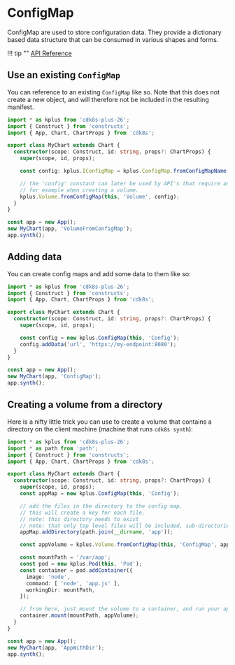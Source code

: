 # ConfigMap

ConfigMap are used to store configuration data. They provide a dictionary based
data structure that can be consumed in various shapes and forms.

!!! tip ""
    [API Reference](../../reference/cdk8s-plus-26/typescript.md#configmap)

## Use an existing `ConfigMap`

You can reference to an existing `ConfigMap` like so. Note that this does not create a new object,
and will therefore not be included in the resulting manifest.

```typescript
import * as kplus from 'cdk8s-plus-26';
import { Construct } from 'constructs';
import { App, Chart, ChartProps } from 'cdk8s';

export class MyChart extends Chart {
  constructor(scope: Construct, id: string, props?: ChartProps) {
    super(scope, id, props);

    const config: kplus.IConfigMap = kplus.ConfigMap.fromConfigMapName(this, 'ConfigMap', 'config');

    // the 'config' constant can later be used by API's that require an IConfigMap.
    // for example when creating a volume.
    kplus.Volume.fromConfigMap(this, 'Volume', config);
  }
}

const app = new App();
new MyChart(app, 'VolumeFromConfigMap');
app.synth();
```

## Adding data

You can create config maps and add some data to them like so:

```typescript
import * as kplus from 'cdk8s-plus-26';
import { Construct } from 'constructs';
import { App, Chart, ChartProps } from 'cdk8s';

export class MyChart extends Chart {
  constructor(scope: Construct, id: string, props?: ChartProps) {
    super(scope, id, props);

    const config = new kplus.ConfigMap(this, 'Config');
    config.addData('url', 'https://my-endpoint:8080');
  }
}

const app = new App();
new MyChart(app, 'ConfigMap');
app.synth();
```

## Creating a volume from a directory

Here is a nifty little trick you can use to create a volume that contains a directory on the client machine (machine that runs `cdk8s synth`):

```typescript
import * as kplus from 'cdk8s-plus-26';
import * as path from 'path';
import { Construct } from 'constructs';
import { App, Chart, ChartProps } from 'cdk8s';

export class MyChart extends Chart {
  constructor(scope: Construct, id: string, props?: ChartProps) {
    super(scope, id, props);
    const appMap = new kplus.ConfigMap(this, 'Config');

    // add the files in the directory to the config map.
    // this will create a key for each file.
    // note: this directory needs to exist
    // note: that only top level files will be included, sub-directories are not yet supported.
    appMap.addDirectory(path.join(__dirname, 'app'));

    const appVolume = kplus.Volume.fromConfigMap(this, 'ConfigMap', appMap);

    const mountPath = '/var/app';
    const pod = new kplus.Pod(this, 'Pod');
    const container = pod.addContainer({
      image: 'node',
      command: [ 'node', 'app.js' ],
      workingDir: mountPath,
    });

    // from here, just mount the volume to a container, and run your app!
    container.mount(mountPath, appVolume);
  }
}

const app = new App();
new MyChart(app, 'AppWithDir');
app.synth();
```

